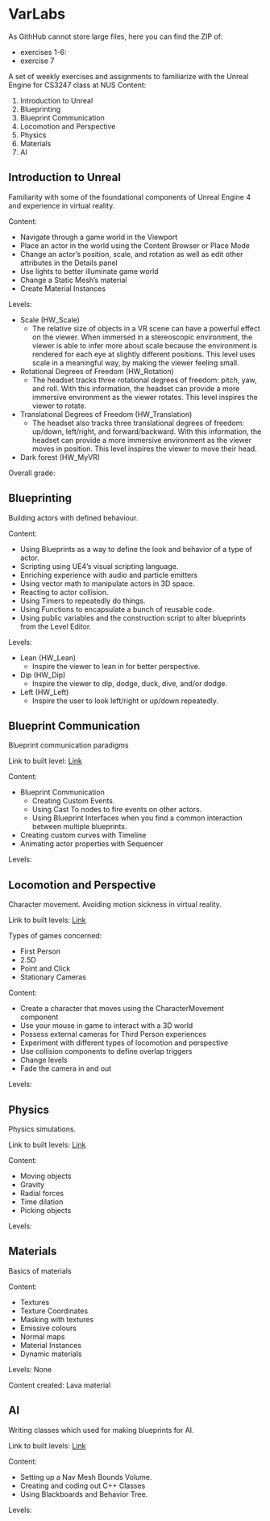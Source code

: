 # VarLabs

As GithHub cannot store large files, here you can find the ZIP of: 
* exercises 1-6:
* exercise 7

A set of weekly exercises and assignments to familiarize with the Unreal Engine for CS3247 class at NUS
Content:
1. Introduction to Unreal
2. Blueprinting
3. Blueprint Communication
4. Locomotion and Perspective
5. Physics
6. Materials
7. AI

## Introduction to Unreal
Familiarity with some of the foundational components of Unreal Engine 4 and experience in virtual reality.

Content:
* Navigate through a game world in the Viewport
* Place an actor in the world using the Content Browser or Place Mode
* Change an actor’s position, scale, and rotation as well as edit other attributes in the Details panel
* Use lights to better illuminate game world
* Change a Static Mesh’s material
* Create Material Instances

Levels:
* Scale (HW_Scale)
  * The relative size of objects in a VR scene can have a powerful effect on the viewer. 
  When immersed in a stereoscopic environment, 
  the viewer is able to infer more about scale because the environment is rendered for each eye at slightly different positions.
    This level uses scale in a meaningful way, by making the viewer feeling small.
* Rotational Degrees of Freedom (HW_Rotation)
  * The headset tracks three rotational degrees of freedom: pitch, yaw, and roll. 
    With this information, the headset can provide a more immersive environment as the viewer rotates.
    This level inspires the viewer to rotate.
* Translational Degrees of Freedom (HW_Translation)
  * The headset also tracks three translational degrees of freedom: up/down, left/right, and forward/backward. 
    With this information, the headset can provide a more immersive environment as the viewer moves in position.
    This level inspires the viewer to move their head.
* Dark forest (HW_MyVR)

Overall grade:

## Blueprinting
Building actors with defined behaviour.

Content:
* Using Blueprints as a way to define the look and behavior of a type of actor.
* Scripting using UE4’s visual scripting language.
* Enriching experience with audio and particle emitters
* Using vector math to manipulate actors in 3D space.
* Reacting to actor collision.
* Using Timers to repeatedly do things.
* Using Functions to encapsulate a bunch of reusable code.
* Using public variables and the construction script to alter blueprints from the Level Editor.

Levels:
* Lean (HW_Lean)
  * Inspire the viewer to lean in for better perspective.
* Dip (HW_Dip)
  * Inspire the viewer to dip, dodge, duck, dive, and/or dodge.
* Left (HW_Left)
  * Inspire the user to look left/right or up/down repeatedly.
  
## Blueprint Communication 
Blueprint communication paradigms

Link to built level: <a href="https://drive.google.com/drive/folders/1hjqCbw3l_kT4a0p6vmYejOT6ms9zY1-n?usp=sharing">Link</a>

Content:
* Blueprint Communication
  * Creating Custom Events.
  * Using Cast To nodes to fire events on other actors.
  * Using Blueprint Interfaces when you find a common interaction between multiple blueprints.
* Creating custom curves with Timeline
* Animating actor properties with Sequencer

Levels:

## Locomotion and Perspective
Character movement. Avoiding motion sickness in virtual reality.

Link to built levels: <a href="https://drive.google.com/drive/folders/1hSY6sMxvO4tZsYtzGH6PMhrwk0RGzNek?usp=sharing"> Link </a>

Types of games concerned:
* First Person
* 2.5D
* Point and Click
* Stationary Cameras

Content:
* Create a character that moves using the CharacterMovement component
* Use your mouse in game to interact with a 3D world
* Possess external cameras for Third Person experiences
* Experiment with different types of locomotion and perspective
* Use collision components to define overlap triggers
* Change levels
* Fade the camera in and out

Levels:

## Physics
Physics simulations. 

Link to built levels: <a href="https://drive.google.com/drive/folders/1J5DQf9-e2ehc1bJpOJKkrCrt6OllKhVf?usp=sharing">Link</a>

Content:
* Moving objects
* Gravity
* Radial forces
* Time dilation 
* Picking objects

Levels:

## Materials
Basics of materials

Content:
* Textures
* Texture Coordinates
* Masking with textures
* Emissive colours
* Normal maps
* Material Instances
* Dynamic materials

Levels:
None

Content created: Lava material

## AI
Writing classes which used for making blueprints for AI. 

Link to built levels: <a href="https://drive.google.com/open?id=1x-q2dchdYKG1Tj9VuTAhVqENQaBkVE9o">Link</a>

Content:
* Setting up a Nav Mesh Bounds Volume.
* Creating and coding out C++ Classes
* Using Blackboards and Behavior Tree.

Levels:


